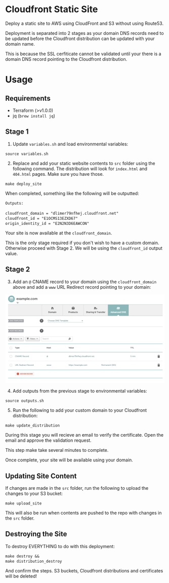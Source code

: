# Cloudfront Static Site

Deploy a static site to AWS using CloudFront and S3 without using Route53.

Deployment is separated into 2 stages as your domain DNS records need to be updated before the Cloudfront distribution can be updated with your domain name. 

This is because the SSL cerfiticate cannot be validated until your there is a domain DNS record pointing to the Cloudfront distribution. 

# Usage

## Requirements
- Terraform (>v1.0.0)
- jq (`brew install jq`)

## Stage 1

1. Update `variables.sh` and load environmental variables:
```
source variables.sh
```

2. Replace and add your static website contents to `src` folder using the following command. The distribution will look for `index.html` and `404.html` pages. Make sure you have those.
```
make deploy_site
```

When completed, something like the following will be outputted:
```
Outputs:

cloudfront_domain = "dlimer79nfhej.cloudfront.net"
cloudfront_id = "E1OCMS13EZXD67"
origin_identity_id = "E2N2N3D6EAWCON"
```

Your site is now available at the `cloudfront_domain`.

This is the only stage required if you don't wish to have a custom domain.
Otherwise proceed with Stage 2. We will be using the `cloudfront_id` output value.


## Stage 2

3. Add an `@` CNAME record to your domain using the `cloudfront_domain` above and add a `www` URL Redirect record pointing to your domain:

![DNS Records](docs/images/dns-records.png)

4. Add outputs from the previous stage to environmental variables:
```
source outputs.sh
```

5. Run the following to add your custom domain to your Cloudfront distribution: 
```
make update_distribution
```
During this stage you will recieve an email to verify the certificate.
Open the email and approve the validation request.

This step make take several minutes to complete.

Once complete, your site will be available using your domain.


## Updating Site Content

If changes are made in the `src` folder, run the following to upload the changes to your S3 bucket:
```
make upload_site
```
This will also be run when contents are pushed to the repo with changes in the `src` folder.

## Destroying the Site

To destroy EVERYTHING to do with this deployment:
```
make destroy &&
make distribution_destroy
```
And confirm the steps.
S3 buckets, Cloudfront distributions and certificates will be deleted!